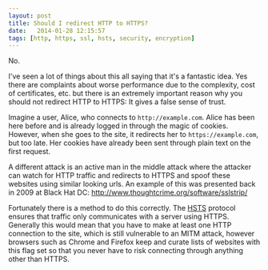 ```yaml
---
layout: post
title: Should I redirect HTTP to HTTPS?
date:   2014-01-28 12:15:57
tags: [http, https, ssl, hsts, security, encryption]
---
```


No.

I've seen a lot of things about this all saying that it's a fantastic idea. Yes there are complaints about worse performance due to the complexity, cost of certificates, etc. but there is an extremely important reason why you should not redirect HTTP to HTTPS: It gives a false sense of trust. 

Imagine a user, Alice, who connects to `http://example.com`. Alice has been here before and is already logged in through the magic of cookies. However, when she goes to the site, it redirects her to `https://example.com`, but too late. Her cookies have already been sent through plain text on the first request. 

A different attack is an active man in the middle attack where the attacker can watch for HTTP traffic and redirects to HTTPS and spoof these websites using similar looking urls. An example of this was presented back in 2009 at Black Hat DC: <http://www.thoughtcrime.org/software/sslstrip/>

Fortunately there is a method to do this correctly. The [HSTS](http://en.wikipedia.org/wiki/HTTP_Strict_Transport_Security) protocol ensures that traffic only communicates with a server using HTTPS. Generally this would mean that you have to make at least one HTTP connection to the site, which is still vulnerable to an MITM attack, however browsers such as Chrome and  Firefox keep and curate lists of websites with this flag set so that you never have to risk connecting through anything other than HTTPS.  
